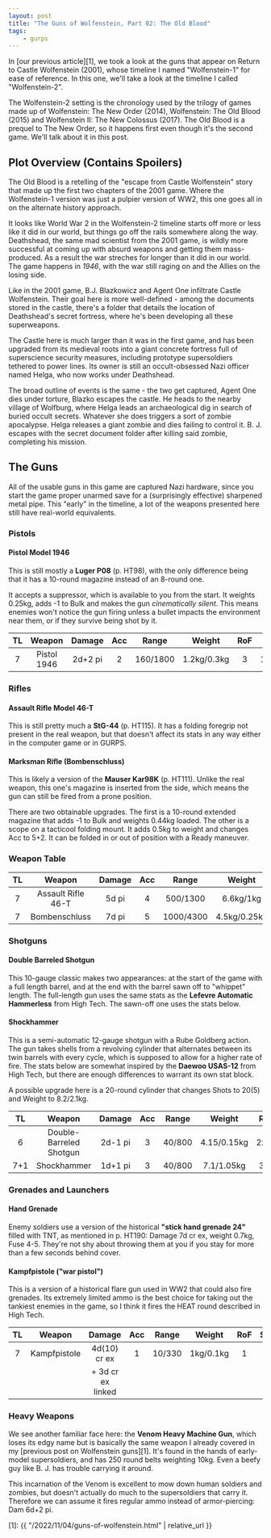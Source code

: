 ```yaml
---
layout: post
title: "The Guns of Wolfenstein, Part 02: The Old Blood"
tags:
    - gurps
---
```


In [our previous article][1], we took a look at the guns that appear on Return
to Castle Wolfenstein (2001), whose timeline I named "Wolfenstein-1" for ease of
reference. In this one, we'll take a look at the timeline I called
"Wolfenstein-2".

The Wolfenstein-2 setting is the chronology used by the trilogy of games made up
of Wolfenstein: The New Order (2014), Wolfenstein: The Old Blood (2015) and
Wolfenstein II: The New Colossus (2017). The Old Blood is a prequel to The New
Order, so it happens first even though it's the second game. We'll talk about it
in this post.

## Plot Overview (Contains Spoilers)

The Old Blood is a retelling of the "escape from Castle Wolfenstein" story that
made up the first two chapters of the 2001 game. Where the Wolfenstein-1 version
was just a pulpier version of WW2, this one goes all in on the alternate history
approach.

It looks like World War 2 in the Wolfenstein-2 timeline starts off more or less
like it did in our world, but things go off the rails somewhere along the
way. Deathshead, the same mad scientist from the 2001 game, is wildly more
successful at coming up with absurd weapons and getting them mass-produced. As a
result the war streches for longer than it did in our world. The game happens in
_1946_, with the war still raging on and the Allies on the losing side.

Like in the 2001 game, B.J. Blazkowicz and Agent One infiltrate Castle
Wolfenstein. Their goal here is more well-defined - among the documents stored
in the castle, there's a folder that details the location of Deathshead's secret
fortress, where he's been developing all these superweapons.

The Castle here is much larger than it was in the first game, and has been
upgraded from its medieval roots into a giant concrete fortress full of
superscience security measures, including prototype supersoldiers tethered to
power lines. Its owner is still an occult-obsessed Nazi officer named Helga, who
now works under Deathshead.

The broad outline of events is the same - the two get captured, Agent One dies
under torture, Blazko escapes the castle. He heads to the nearby village of
Wolfburg, where Helga leads an archaeological dig in search of buried occult
secrets. Whatever she does triggers a sort of zombie apocalypse. Helga releases
a giant zombie and dies failing to control it. B. J. escapes with the secret
document folder after killing said zombie, completing his mission.

## The Guns

All of the usable guns in this game are captured Nazi hardware, since you start
the game proper unarmed save for a (surprisingly effective) sharpened metal
pipe. This "early" in the timeline, a lot of the weapons presented here still
have real-world equivalents.


### Pistols

#### Pistol Model 1946

This is still mostly a **Luger P08** (p. HT98), with the only difference being
that it has a 10-round magazine instead of an 8-round one.

It accepts a suppressor, which is available to you from the start. It weights
0.25kg, adds -1 to Bulk and makes the gun _cinematically silent_. This means
enemies won't notice the gun firing unless a bullet impacts the environment near
them, or if they survive being shot by it.

| TL | Weapon      | Damage  | Acc | Range    | Weight      | RoF | Shots   | ST | Bulk | Rcl |
|:--:|:-----------:|:-------:|:---:|:--------:|:-----------:|:---:|:-------:|:--:|:----:|:----|
| 7  | Pistol 1946 | 2d+2 pi | 2   | 160/1800 | 1.2kg/0.3kg | 3   | 10+1(3) | 10 | -2   | 3   |


### Rifles

#### Assault Rifle Model 46-T

This is still pretty much a **StG-44** (p. HT115). It has a folding foregrip not
present in the real weapon, but that doesn't affect its stats in any way either
in the computer game or in GURPS.

#### Marksman Rifle (Bombenschluss)

This is likely a version of the **Mauser Kar98K** (p. HT111). Unlike the real
weapon, this one's magazine is inserted from the side, which means the gun can
still be fired from a prone position.

There are two obtainable upgrades. The first is a 10-round extended magazine
that adds -1 to Bulk and weights 0.44kg loaded. The other is a scope on a
tacticool folding mount. It adds 0.5kg to weight and changes Acc to 5+2. It can
be folded in or out of position with a Ready maneuver.

### Weapon Table

| TL | Weapon             | Damage | Acc | Range     | Weight       | RoF | Shots  | ST  | Bulk | Rcl |
|:--:|:------------------:|:------:|:---:|:---------:|:------------:|:---:|:------:|:---:|:----:|:----|
| 7  | Assault Rifle 46-T | 5d pi  | 4   | 500/1300  | 6.6kg/1kg    | 8   | 30(3)  | 9†  | -5   | 2   |
| 7  | Bombenschluss      | 7d pi  | 5   | 1000/4300 | 4.5kg/0.25kg | 1   | 5+1(3) | 10† | -4   | 4   |


### Shotguns

#### Double Barreled Shotgun

This 10-gauge classic makes two appearances: at the start of the game with a
full length barrel, and at the end with the barrel sawn off to "whippet"
length. The full-length gun uses the same stats as the **Lefevre Automatic
Hammerless** from High Tech. The sawn-off one uses the stats below.

#### Shockhammer

This is a semi-automatic 12-gauge shotgun with a Rube Goldberg action. The gun
takes shells from a revolving cylinder that alternates between its twin barrels
with every cycle, which is supposed to allow for a higher rate of fire. The
stats below are somewhat inspired by the **Daewoo USAS-12** from High Tech, but
there are enough differences to warrant its own stat block.

A possible upgrade here is a 20-round cylinder that changes Shots to 20(5) and
Weight to 8.2/2.1kg.


| TL  | Weapon                  | Damage  | Acc | Range  | Weight      | RoF  | Shots | ST  | Bulk | Rcl |
|:---:|:-----------------------:|:-------:|:---:|:------:|:-----------:|:----:|:-----:|:---:|:----:|:----|
| 6   | Double-Barreled Shotgun | 2d-1 pi | 3   | 40/800 | 4.15/0.15kg | 2x13 | 2(3i) | 12† | -4   | 1/7 |
| 7+1 | Shockhammer             | 1d+1 pi | 3   | 40/800 | 7.1/1.05kg  | 3x9  | 10(5) | 11† | -5   | 1/3 |


### Grenades and Launchers

#### Hand Grenade

Enemy soldiers use a version of the historical **"stick hand grenade 24"**
filled with TNT, as mentioned in p. HT190: Damage 7d cr ex, weight 0.7kg, Fuse
4-5. They're not shy about throwing them at you if you stay for more than a few
seconds behind cover.

#### Kampfpistole ("war pistol")

This is a version of a historical flare gun used in WW2 that could also fire
grenades. Its extremely limited ammo is the best choice for taking out the
tankiest enemies in the game, so I think it fires the HEAT round described in
High Tech.

| TL | Weapon       | Damage            | Acc | Range  | Weight    | RoF | Shots | ST | Bulk | Rcl |
|:--:|:------------:|:-----------------:|:---:|:------:|:---------:|:---:|:-----:|:--:|:----:|:----|
| 7  | Kampfpistole | 4d(10) cr ex      | 1   | 10/330 | 1kg/0.1kg | 1   | 1(3)  | 8  | -2   | 2   |
|    |              | + 3d cr ex linked |     |        |           |     |       |    |      |     |

### Heavy Weapons

We see another familiar face here: the **Venom Heavy Machine Gun**, which loses
its edgy name but is basically the same weapon I already covered in my [previous
post on Wolfenstein guns][1]. It's found in the hands of early-model
supersoldiers, and has 250 round belts weighting 10kg. Even a beefy guy like
B. J. has trouble carrying it around.

This incarnation of the Venom is excellent to mow down human soldiers and
zombies, but doesn't actually do much to the supersoldiers that carry
it. Therefore we can assume it fires regular ammo instead of armor-piercing: Dam
6d+2 pi.



[1]: {{ "/2022/11/04/guns-of-wolfenstein.html" | relative_url }}
